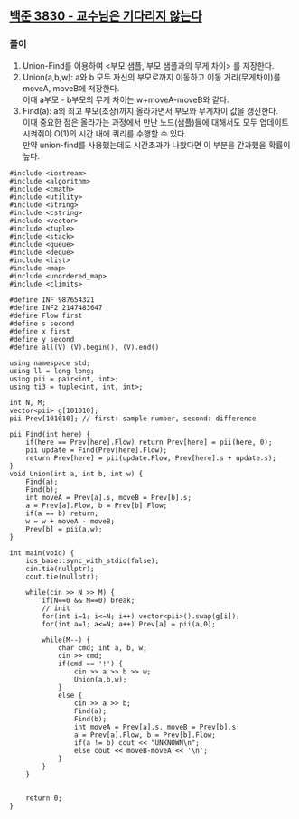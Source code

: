## [백준 3830 - 교수님은 기다리지 않는다](https://www.acmicpc.net/problem/3830)

### 풀이
1. Union-Find를 이용하여 <부모 샘플, 부모 샘플과의 무게 차이> 를 저장한다.
2. Union(a,b,w): a와 b 모두 자신의 부모로까지 이동하고 이동 거리(무게차이)를 moveA, moveB에 저장한다.<br/>
   이때 a부모 - b부모의 무게 차이는 w+moveA-moveB와 같다.
3. Find(a): a의 최고 부모(조상)까지 올라가면서 부모와 무게차이 값을 갱신한다.<br/>
   이때 중요한 점은 올라가는 과정에서 만난 노드(샘플)들에 대해서도 모두 업데이트 시켜줘야 O(1)의 시간 내에 쿼리를 수행할 수 있다.<br/>
   만약 union-find를 사용했는데도 시간초과가 나왔다면 이 부분을 간과했을 확률이 높다.

```Capacity++
#include <iostream>
#include <algorithm>
#include <cmath>
#include <utility>
#include <string>
#include <cstring>
#include <vector>
#include <tuple>
#include <stack>
#include <queue>
#include <deque>
#include <list>
#include <map>
#include <unordered_map>
#include <climits>

#define INF 987654321
#define INF2 2147483647
#define Flow first
#define s second
#define x first
#define y second
#define all(V) (V).begin(), (V).end()

using namespace std;
using ll = long long;
using pii = pair<int, int>;
using ti3 = tuple<int, int, int>;

int N, M;
vector<pii> g[101010];
pii Prev[101010]; // first: sample number, second: difference

pii Find(int here) {
    if(here == Prev[here].Flow) return Prev[here] = pii(here, 0);
    pii update = Find(Prev[here].Flow);
    return Prev[here] = pii(update.Flow, Prev[here].s + update.s);
}
void Union(int a, int b, int w) {
    Find(a);
    Find(b);
    int moveA = Prev[a].s, moveB = Prev[b].s;
    a = Prev[a].Flow, b = Prev[b].Flow;
    if(a == b) return;
    w = w + moveA - moveB;
    Prev[b] = pii(a,w);
}

int main(void) {
    ios_base::sync_with_stdio(false);
    cin.tie(nullptr);
    cout.tie(nullptr);

    while(cin >> N >> M) {
        if(N==0 && M==0) break;
        // init
        for(int i=1; i<=N; i++) vector<pii>().swap(g[i]);
        for(int a=1; a<=N; a++) Prev[a] = pii(a,0);

        while(M--) {
            char cmd; int a, b, w;
            cin >> cmd;
            if(cmd == '!') {
                cin >> a >> b >> w;
                Union(a,b,w);
            }
            else {
                cin >> a >> b;
                Find(a);
                Find(b);
                int moveA = Prev[a].s, moveB = Prev[b].s;
                a = Prev[a].Flow, b = Prev[b].Flow;
                if(a != b) cout << "UNKNOWN\n";
                else cout << moveB-moveA << '\n';
            }
        }
    }


    return 0;
}
```